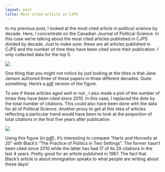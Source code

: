 ```yaml
---
layout: post
title: Most cited article in CJPS
---
```


In my previous post, I looked at the most cited article in political science by decade. 
Here, I concentrate on the Canadian Journal of Political Science. In this case we’re talking about the most cited articles 
published in CJPS divided by decade. Just to make sure: these are all articles published in CJPS and the number of 
time they have been cited since their publication. I only collected data for the top 5.

<img src="{{ site.url }}/assets/CJPScite.png">

One thing that you might not notice by just looking at the titles is that Jane Jenson authored three of these papers in three different decades. 
Quite something. Here’s a <a href="{{ site.baseurl }}/assets/CJPScite.pdf" class="external">pdf</a> version of the figure.

To see if these articles aged well or not , I also made a plot of the number of times they have been cited since 2010. 
In this case, I replaced the dots by the total number of citations. This could also have been done with the data for all of 
Political Science. Another proxy to get at this idea of articles reflecting a particular trend would have been to 
look at the proportion of total citations in the first five years after publication.

<img src="{{ site.url }}/assets/CJPS2010cite.png">

Using this figure (in <a href="{{ site.baseurl }}/assets/CJPS2010cite.pdf" class="external">pdf</a>), it’s interesting to compare “Hartz and Horowitz at 20″ with Black’s “The Practice of Politics in Two Settings”. The former hasn’t been cited since 2010 while the latter has had 17 of its 29 citations in the last 4 years. Pretty good for an article published in 1987. 
The fact that Black’s article is about immigration speaks to what people are writing about these days! 


